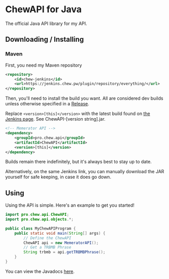 # ChewAPI for Java

The official Java API library for my API.

## Downloading / Installing

### Maven

First, you need my Maven repository
```xml
<repository>
    <id>chew-jenkins</id>
    <url>https://jenkins.chew.pw/plugin/repository/everything/</url>
</repository>
```
Then, you'll need to install the build you want. All are considered dev builds unless otherwise specified in a [Release](https://github.com/Chew/chewapi-java/releases).

Replace `<version>[this]</version>` with the latest build found on [the Jenkins page](https://jenkins.chew.pw/job/chewapi-java/lastSuccessfulBuild/). See ChewAPI-[version string].jar.
```xml
<!-- Memerator API -->
<dependency>
    <groupId>pro.chew.api</groupId>
    <artifactId>ChewAPI</artifactId>
    <version>[this]</version>
</dependency>
```

Builds remain there indefinitely, but it's always best to stay up to date.

Alternatively, on the same Jenkins link, you can manually download the JAR yourself for safe keeping, in case it does go down.

## Using

Using the API is simple. Here's an example to get you started!

```java
import pro.chew.api.ChewAPI;
import pro.chew.api.objects.*;

public class MyChewAPIProgram {
    public static void main(String[] args) {
        // Define the ChewAPI
        ChewAPI api = new MemeratorAPI();
        // Get a TRBMB Phrase
        String trbmb = api.getTRBMBPhrase();
    }
}
```

You can view the Javadocs [here](https://jenkins.chew.pw/job/chewapi-java/javadoc/overview-summary.html).